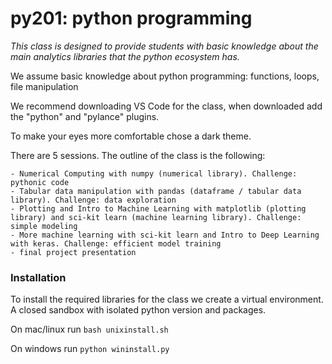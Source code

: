 # py201: python programming

*This class is designed to provide students with basic knowledge about the main analytics libraries that the python ecosystem has.*

We assume basic knowledge about python programming: functions, loops, file manipulation

We recommend downloading VS Code for the class, when downloaded add the "python" and "pylance" plugins.

To make your eyes more comfortable chose a dark theme.

There are 5 sessions. The outline of the class is the following:

    - Numerical Computing with numpy (numerical library). Challenge: pythonic code
    - Tabular data manipulation with pandas (dataframe / tabular data library). Challenge: data exploration
    - Plotting and Intro to Machine Learning with matplotlib (plotting library) and sci-kit learn (machine learning library). Challenge: simple modeling 
    - More machine learning with sci-kit learn and Intro to Deep Learning with keras. Challenge: efficient model training 
    - final project presentation


### Installation

To install the required libraries for the class we create a virtual environment. A closed sandbox with isolated python version and packages.

On mac/linux run `bash unixinstall.sh`

On windows run `python wininstall.py`
